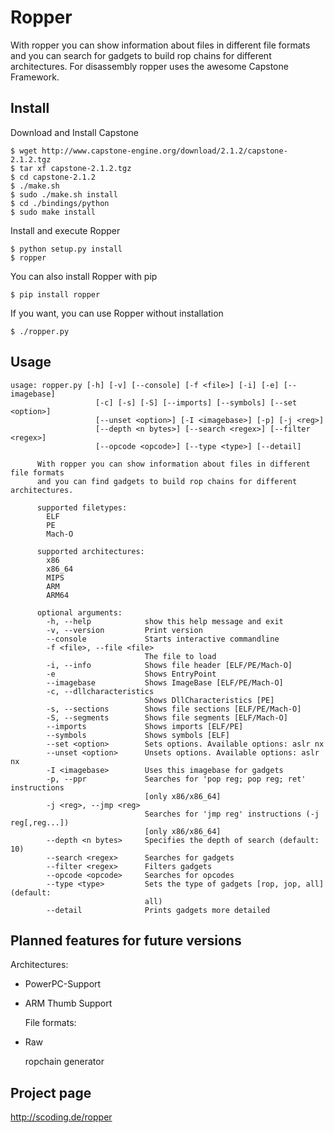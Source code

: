 Ropper
================

With ropper you can show information about files in different file formats
and you can search for gadgets to build rop chains for different architectures. For disassembly ropper uses the
awesome Capstone Framework.

Install
-------

Download and Install Capstone

    $ wget http://www.capstone-engine.org/download/2.1.2/capstone-2.1.2.tgz
    $ tar xf capstone-2.1.2.tgz
    $ cd capstone-2.1.2
    $ ./make.sh
    $ sudo ./make.sh install
    $ cd ./bindings/python
    $ sudo make install

Install and execute Ropper

    $ python setup.py install
    $ ropper

You can also install Ropper with pip

    $ pip install ropper

If you want, you can use Ropper without installation

    $ ./ropper.py


Usage
-----

    usage: ropper.py [-h] [-v] [--console] [-f <file>] [-i] [-e] [--imagebase]
                       [-c] [-s] [-S] [--imports] [--symbols] [--set <option>]
                       [--unset <option>] [-I <imagebase>] [-p] [-j <reg>]
                       [--depth <n bytes>] [--search <regex>] [--filter <regex>]
                       [--opcode <opcode>] [--type <type>] [--detail]

          With ropper you can show information about files in different file formats
          and you can find gadgets to build rop chains for different architectures.

          supported filetypes:
            ELF
            PE
            Mach-O

          supported architectures:
            x86
            x86_64
            MIPS
            ARM
            ARM64

          optional arguments:
            -h, --help            show this help message and exit
            -v, --version         Print version
            --console             Starts interactive commandline
            -f <file>, --file <file>
                                  The file to load
            -i, --info            Shows file header [ELF/PE/Mach-O]
            -e                    Shows EntryPoint
            --imagebase           Shows ImageBase [ELF/PE/Mach-O]
            -c, --dllcharacteristics
                                  Shows DllCharacteristics [PE]
            -s, --sections        Shows file sections [ELF/PE/Mach-O]
            -S, --segments        Shows file segments [ELF/Mach-O]
            --imports             Shows imports [ELF/PE]
            --symbols             Shows symbols [ELF]
            --set <option>        Sets options. Available options: aslr nx
            --unset <option>      Unsets options. Available options: aslr nx
            -I <imagebase>        Uses this imagebase for gadgets
            -p, --ppr             Searches for 'pop reg; pop reg; ret' instructions
                                  [only x86/x86_64]
            -j <reg>, --jmp <reg>
                                  Searches for 'jmp reg' instructions (-j reg[,reg...])
                                  [only x86/x86_64]
            --depth <n bytes>     Specifies the depth of search (default: 10)
            --search <regex>      Searches for gadgets
            --filter <regex>      Filters gadgets
            --opcode <opcode>     Searches for opcodes
            --type <type>         Sets the type of gadgets [rop, jop, all] (default:
                                  all)
            --detail              Prints gadgets more detailed



Planned features for future versions
------------------------------------
  Architectures:
- PowerPC-Support
- ARM Thumb Support

  File formats:
- Raw


  ropchain generator

Project page
------------------------------------
http://scoding.de/ropper
